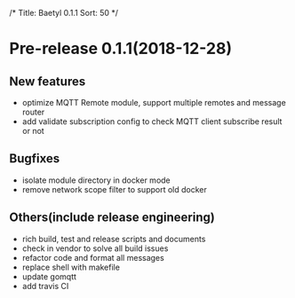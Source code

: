 /*
Title: Baetyl 0.1.1
Sort: 50
*/

# Pre-release 0.1.1(2018-12-28)

## New features

- optimize MQTT Remote module, support multiple remotes and message router
- add validate subscription config to check MQTT client subscribe result or not

## Bugfixes

- isolate module directory in docker mode
- remove network scope filter to support old docker

## Others(include release engineering)

- rich build, test and release scripts and documents
- check in vendor to solve all build issues
- refactor code and format all messages
- replace shell with makefile
- update gomqtt
- add travis CI